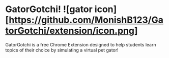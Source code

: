 # GatorGotchi! ![gator icon][https://github.com/MonishB123/GatorGotchi/extension/icon.png]

GatorGotchi is a free Chrome Extension designed to help students learn topics of their choice by simulating a virtual pet gator!
